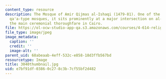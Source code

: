 ```yaml
---
content_type: resource
description: The Mosque of Amir Qijmas al-Ishaqi (1479-81). One of the most exemplary
  qa'a-type mosques, it sits prominently at a major intersection on al-Darb al-Ahmar,
  the main ceremonial thoroughfare in Cairo.
file: https://ol-ocw-studio-app-qa.s3.amazonaws.com/courses/4-614-religious-architecture-and-islamic-cultures-fall-2002/e7bf91df03860c278c3b7cf55bf2d482_3040thumbnail.jpg
file_type: image/jpeg
image_metadata:
  caption: ''
  credit: ''
  image-alt: ''
parent_uid: 68abeaab-4eff-532c-e858-18d3ffb567bd
resourcetype: Image
title: 3040thumbnail.jpg
uid: e7bf91df-0386-0c27-8c3b-7cf55bf2d482
---
```

